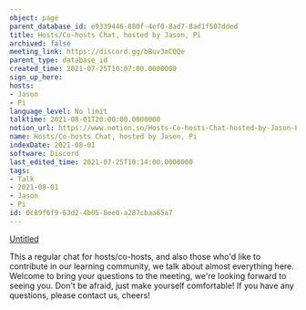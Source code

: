```yaml
---
object: page
parent_database_id: e9339446-880f-4ef0-8ad7-8ad1f507dded
title: Hosts/Co-hosts Chat, hosted by Jason, Pi
archived: false
meeting_link: https://discord.gg/bBuv3mCQQe
parent_type: database_id
created_time: 2021-07-25T10:07:00.0000000
sign_up_here: 
hosts:
- Jason
- Pi
language_level: No limit
talktime: 2021-08-01T20:00:00.0000000
notion_url: https://www.notion.so/Hosts-Co-hosts-Chat-hosted-by-Jason-Pi-0c89f6f963d24b058ee0a287cbaa65a7
name: Hosts/Co-hosts Chat, hosted by Jason, Pi
indexDate: 2021-08-01
software: Discord
last_edited_time: 2021-07-25T10:14:00.0000000
tags:
- Talk
- 2021-08-01
- Jason
- Pi
id: 0c89f6f9-63d2-4b05-8ee0-a287cbaa65a7
---
```




[Untitled](https://www.notion.so/cb083fc4f0b7459aa5afe1900ef25a1f)   


This a regular chat for hosts/co-hosts, and also those who'd like to contribute in our learning community, we talk about almost everything here. Welcome to bring your questions to the meeting, we're looking forward to seeing you. Don't be afraid, just make yourself comfortable!
If you have any questions, please contact us, cheers!







